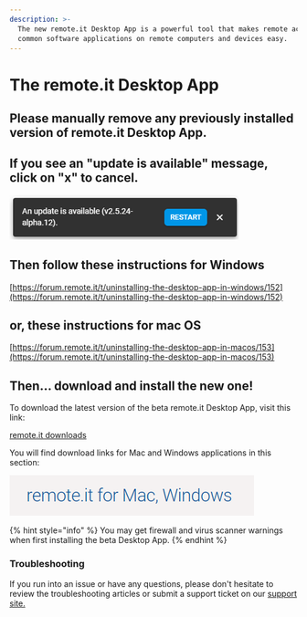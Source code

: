 ```yaml
---
description: >-
  The new remote.it Desktop App is a powerful tool that makes remote access to
  common software applications on remote computers and devices easy.
---
```


# The remote.it Desktop App

## Please manually remove any previously installed version of remote.it Desktop App.

## If you see an "update is available" message, click on "x" to cancel.  

![](../../.gitbook/assets/image%20%2812%29.png)

## Then follow these instructions for Windows

[https://forum.remote.it/t/uninstalling-the-desktop-app-in-windows/152](https://forum.remote.it/t/uninstalling-the-desktop-app-in-windows/152)

## or, these instructions for mac OS

[https://forum.remote.it/t/uninstalling-the-desktop-app-in-macos/153](https://forum.remote.it/t/uninstalling-the-desktop-app-in-macos/153)

## Then... download and install the new one!

To download the latest version of the beta remote.it Desktop App, visit this link:

[remote.it downloads](https://remote.it/downloads/)

You will find download links for Mac and Windows applications in this section:

![](../../.gitbook/assets/image%20%28461%29.png)

{% hint style="info" %}
You may get firewall and virus scanner warnings when first installing the beta Desktop App.
{% endhint %}

### Troubleshooting

If you run into an issue or have any questions, please don't hesitate to review the troubleshooting articles or submit a support ticket on our [support site.](https://remot3it.zendesk.com/hc/en-us)

